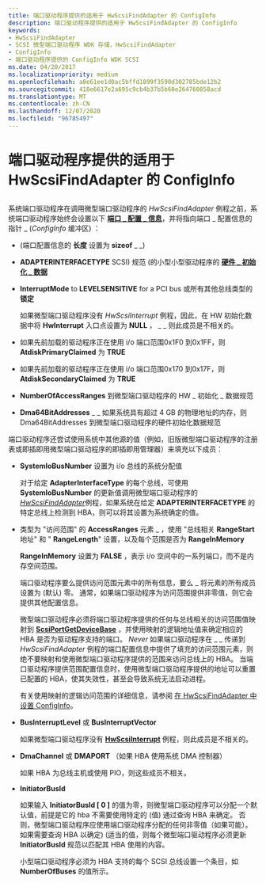 ```yaml
---
title: 端口驱动程序提供的适用于 HwScsiFindAdapter 的 ConfigInfo
description: 端口驱动程序提供的适用于 HwScsiFindAdapter 的 ConfigInfo
keywords:
- HwScsiFindAdapter
- SCSI 微型端口驱动程序 WDK 存储，HwScsiFindAdapter
- ConfigInfo
- 端口驱动程序提供的 ConfigInfo WDK SCSI
ms.date: 04/20/2017
ms.localizationpriority: medium
ms.openlocfilehash: a8e61ee1d0ac5bffd1899f3590d302785bde12b2
ms.sourcegitcommit: 418e6617e2a695c9cb4b37b5b60e264760858acd
ms.translationtype: MT
ms.contentlocale: zh-CN
ms.lasthandoff: 12/07/2020
ms.locfileid: "96785497"
---
```

# <a name="port-driver-supplied-configinfo-for-hwscsifindadapter"></a>端口驱动程序提供的适用于 HwScsiFindAdapter 的 ConfigInfo


## <span id="ddk_port_driver_supplied_configinfo_for_hwscsifindadapter_kg"></span><span id="DDK_PORT_DRIVER_SUPPLIED_CONFIGINFO_FOR_HWSCSIFINDADAPTER_KG"></span>


系统端口驱动程序在调用微型端口驱动程序的 *HwScsiFindAdapter* 例程之前，系统端口驱动程序始终会设置以下 [**端口 \_ 配置 \_ 信息**](/windows-hardware/drivers/ddi/srb/ns-srb-_port_configuration_information)，并将指向端口 \_ 配置信息的指针 \_ (*ConfigInfo* 缓冲区) ：

-    (端口配置信息的 **长度** 设置为 **sizeof** \_ \_) 

-   **ADAPTERINTERFACETYPE** SCSI) 规范 (的小型小型驱动程序的 [**硬件 \_ 初始化 \_ 数据**](/windows-hardware/drivers/ddi/srb/ns-srb-_hw_initialization_data)

-   **InterruptMode** to **LEVELSENSITIVE** for a PCI bus 或所有其他总线类型的 **锁定**

    如果微型端口驱动程序没有 *HwScsiInterrupt* 例程，因此，在 HW 初始化数据中将 **HwInterrupt** 入口点设置为 **NULL** ， \_ \_ 则此成员是不相关的。

-   如果先前加载的驱动程序正在使用 i/o 端口范围0x1F0 到0x1FF，则 **AtdiskPrimaryClaimed** 为 **TRUE**

-   如果先前加载的驱动程序正在使用 i/o 端口范围0x170 到0x17F，则 **AtdiskSecondaryClaimed** 为 **TRUE**

-   **NumberOfAccessRanges** 到微型端口驱动程序的 HW \_ 初始化 \_ 数据规范

-   **Dma64BitAddresses** \_ \_ 如果系统具有超过 4 GB 的物理地址的内存，则 Dma64BitAddresses 到微型端口驱动程序的硬件初始化数据规范

端口驱动程序还尝试使用系统中其他源的值（例如，旧版微型端口驱动程序的注册表或即插即用微型端口驱动程序的即插即用管理器）来填充以下成员：

-   **SystemIoBusNumber** 设置为 i/o 总线的系统分配值

    对于给定 **AdapterInterfaceType** 的每个总线，可使用 **SystemIoBusNumber** 的更新值调用微型端口驱动程序的 [*HwScsiFindAdapter*](/previous-versions/windows/hardware/drivers/ff557300(v=vs.85))例程，如果系统在给定 **ADAPTERINTERFACETYPE** 的特定总线上检测到 HBA，则可以将其设置为系统确定的值。

-   类型为 "访问范围" 的 **AccessRanges** 元素 \_ ，使用 "总线相关 **RangeStart** 地址" 和 " **RangeLength**" 设置，以及每个范围是否为 **RangeInMemory**

    **RangeInMemory** 设置为 **FALSE** ，表示 i/o 空间中的一系列端口，而不是内存空间范围。

    端口驱动程序要么提供访问范围元素中的所有信息，要么 \_ 将元素的所有成员设置为 (默认) 零。 通常，如果端口驱动程序为访问范围提供非零值，则它会提供其他配置信息。

    微型端口驱动程序必须将端口驱动程序提供的任何与总线相关的访问范围值映射到 [**ScsiPortGetDeviceBase**](/windows-hardware/drivers/ddi/srb/nf-srb-scsiportgetdevicebase) ，并使用映射的逻辑地址值来确定相应的 HBA 是否为驱动程序支持的端口。 *Never* 如果端口驱动程序在 \_ \_ 传递到 *HwScsiFindAdapter* 例程的端口配置信息中提供了填充的访问范围元素，则绝不要映射和使用微型端口驱动程序提供的范围来访问总线上的 HBA。 当端口驱动程序提供范围配置信息时，使用微型端口驱动程序提供的地址可以重置已配置的 HBA，使其失效性，甚至会导致系统无法启动进程。

    有关使用映射的逻辑访问范围的详细信息，请参阅 [在 HwScsiFindAdapter 中设置 ConfigInfo](setting-up-configinfo-in-hwscsifindadapter.md)。

-   **BusInterruptLevel** 或 **BusInterruptVector**

    如果微型端口驱动程序没有 [**HwScsiInterrupt**](/previous-versions/windows/hardware/drivers/ff557312(v=vs.85)) 例程，则此成员是不相关的。

-   **DmaChannel** 或 **DMAPORT** （如果 HBA 使用系统 DMA 控制器）

    如果 HBA 为总线主机或使用 PIO，则这些成员不相关。

-   **InitiatorBusId**

    如果输入 **InitiatorBusId \[ 0 \]** 的值为零，则微型端口驱动程序可以分配一个默认值，前提是它的 hba 不需要使用特定的 (值) 通过查询 HBA 来确定。 否则，微型端口驱动程序应使用端口驱动程序分配的任何非零值（如果可能）。 如果需要查询 HBA 以确定)  (适当的值，则每个微型端口驱动程序必须更新 **InitiatorBusId** 规范以匹配其 HBA 使用的内容。

    小型端口驱动程序必须为 HBA 支持的每个 SCSI 总线设置一个条目，如 **NumberOfBuses** 的值所示。

 

